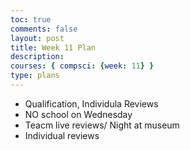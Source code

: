```yaml
---
toc: true
comments: false
layout: post
title: Week 11 Plan
description: 
courses: { compsci: {week: 11} }
type: plans
---
```


- Qualification, Individula Reviews
- NO school on Wednesday
- Teacm live reviews/ Night at museum
- Individual reviews